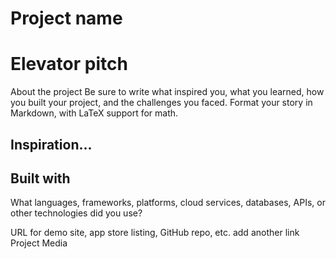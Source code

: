 # Project name


# Elevator pitch
About the project
Be sure to write what inspired you, what you learned, how you built your project, and the challenges you faced. Format your story in Markdown, with LaTeX support for math.

## Inspiration...

## Built with
What languages, frameworks, platforms, cloud services, databases, APIs, or other technologies did you use?

URL for demo site, app store listing, GitHub repo, etc.
add another link
Project Media
